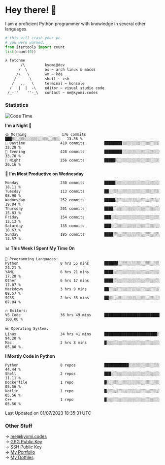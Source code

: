 # Hey there! 👋

I am a proficient Python programmer with knowledge in several other languages.

```py
# this will crash your pc.
# you were warned.
from itertools import count
list(count(0))
```

```txt
λ fetchme
       /\         kyomi@dev
      /  \        os ~ arch linux & macos
     /\   \       wm ~ kde
    /      \      shell ~ zsh
   /   ,,   \     terminal ~ konsole
  /   |  |  -\    editor ~ visual studio code
 /_-''    ''-_\   contact ~ me@kyomi.codes
```

### Statistics
<!--START_SECTION:waka-->
![Code Time](http://img.shields.io/badge/Code%20Time-205%20hrs%2049%20mins-blue)

**I'm a Night 🦉** 

```text
🌞 Morning                176 commits         ███░░░░░░░░░░░░░░░░░░░░░░   13.86 % 
🌆 Daytime                410 commits         ████████░░░░░░░░░░░░░░░░░   32.28 % 
🌃 Evening                428 commits         ████████░░░░░░░░░░░░░░░░░   33.70 % 
🌙 Night                  256 commits         █████░░░░░░░░░░░░░░░░░░░░   20.16 % 
```
📅 **I'm Most Productive on Wednesday** 

```text
Monday                   230 commits         █████░░░░░░░░░░░░░░░░░░░░   18.11 % 
Tuesday                  113 commits         ██░░░░░░░░░░░░░░░░░░░░░░░   08.90 % 
Wednesday                252 commits         █████░░░░░░░░░░░░░░░░░░░░   19.84 % 
Thursday                 201 commits         ████░░░░░░░░░░░░░░░░░░░░░   15.83 % 
Friday                   154 commits         ███░░░░░░░░░░░░░░░░░░░░░░   12.13 % 
Saturday                 135 commits         ███░░░░░░░░░░░░░░░░░░░░░░   10.63 % 
Sunday                   185 commits         ████░░░░░░░░░░░░░░░░░░░░░   14.57 % 
```


📊 **This Week I Spent My Time On** 

```text
💬 Programming Languages: 
Python                   8 hrs 55 mins       ██████░░░░░░░░░░░░░░░░░░░   24.21 % 
YAML                     6 hrs 21 mins       ████░░░░░░░░░░░░░░░░░░░░░   17.28 % 
Other                    6 hrs 17 mins       ████░░░░░░░░░░░░░░░░░░░░░   17.07 % 
Markdown                 3 hrs 9 mins        ██░░░░░░░░░░░░░░░░░░░░░░░   08.57 % 
SCSS                     2 hrs 35 mins       ██░░░░░░░░░░░░░░░░░░░░░░░   07.04 % 

🔥 Editors: 
VS Code                  36 hrs 49 mins      █████████████████████████   100.00 % 

💻 Operating System: 
Linux                    34 hrs 41 mins      ████████████████████████░   94.20 % 
Mac                      2 hrs 8 mins        █░░░░░░░░░░░░░░░░░░░░░░░░   05.80 % 
```

**I Mostly Code in Python** 

```text
Python                   8 repos             ███████████░░░░░░░░░░░░░░   44.44 % 
Shell                    2 repos             ███░░░░░░░░░░░░░░░░░░░░░░   11.11 % 
Dockerfile               1 repo              █░░░░░░░░░░░░░░░░░░░░░░░░   05.56 % 
Kotlin                   1 repo              █░░░░░░░░░░░░░░░░░░░░░░░░   05.56 % 
C++                      1 repo              █░░░░░░░░░░░░░░░░░░░░░░░░   05.56 % 
```




 Last Updated on 01/07/2023 18:35:31 UTC
<!--END_SECTION:waka-->

### Other Stuff

→ [me@kyomi.codes](mailto:me@kyomi.codes)\
→ [GPG Public Key](https://github.com/bitterteriyaki.gpg)\
→ [SSH Public Key](https://github.com/bitterteriyaki.keys)\
→ [My Portfolio](https://kyomi.codes)\
→ [My Dotfiles](https://github.com/bitterteriyaki/dotfiles)
